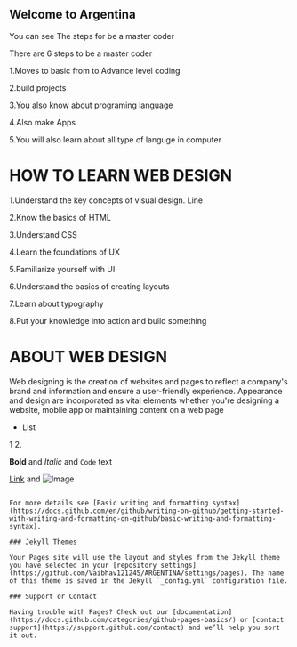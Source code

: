 ## Welcome to Argentina 

You can see The steps for be a master coder

There are 6 steps to be a master coder 

1.Moves to basic from to Advance level coding 

2.build projects 

3.You also know about programing language

4.Also make Apps

5.You will also learn about all type of languge in computer

# HOW TO LEARN WEB DESIGN

1.Understand the key concepts of visual design. Line

2.Know the basics of HTML

3.Understand CSS

4.Learn the foundations of UX

5.Familiarize yourself with UI

6.Understand the basics of creating layouts

7.Learn about typography

8.Put your knowledge into action and build something

# ABOUT WEB DESIGN

Web designing is the creation of websites and pages to reflect a company's brand and information and ensure a user-friendly experience. Appearance and design are incorporated as vital elements whether you're designing a website, mobile app or maintaining content on a web page







- List

1
2.

**Bold** and _Italic_ and `Code` text

[Link](url) and ![Image](src)
```

For more details see [Basic writing and formatting syntax](https://docs.github.com/en/github/writing-on-github/getting-started-with-writing-and-formatting-on-github/basic-writing-and-formatting-syntax).

### Jekyll Themes

Your Pages site will use the layout and styles from the Jekyll theme you have selected in your [repository settings](https://github.com/Vaibhav121245/ARGENTINA/settings/pages). The name of this theme is saved in the Jekyll `_config.yml` configuration file.

### Support or Contact

Having trouble with Pages? Check out our [documentation](https://docs.github.com/categories/github-pages-basics/) or [contact support](https://support.github.com/contact) and we’ll help you sort it out.
